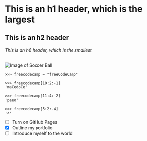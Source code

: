 # This is an h1 header, which is the largest
## This is an h2 header
###### This is an h6 header, which is the smallest
![Image of Soccer Ball](https://m.media-amazon.com/images/I/71bgARSO2EL._AC_SX425_.jpg)
```
>>> freecodecamp = "freeCodeCamp"

>>> freecodecamp[10:2:-1]
'maCedoCe'

>>> freecodecamp[11:4:-2]
'paeo'

>>> freecodecamp[5:2:-4]
'o'
```
- [ ] Turn on GitHub Pages
- [x] Outline my portfolio
- [ ] Introduce myself to the world
